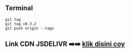 ## Terminal
```
git tag
git tag v0.3.2
git push origin --tags
```

## Link CDN JSDELIVR ➡️➡️ [klik disini coy](https://cdn.jsdelivr.net/gh/Fancypedia/repojs@0.0.8/)

